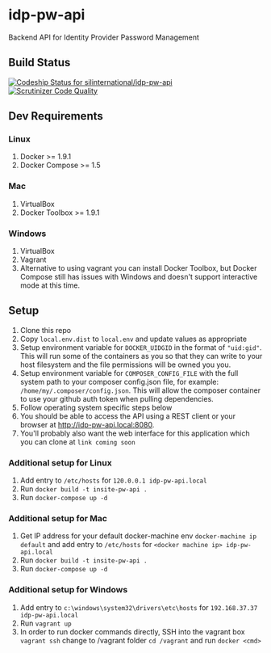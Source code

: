 # idp-pw-api
Backend API for Identity Provider Password Management

## Build Status
[![Codeship Status for silinternational/idp-pw-api](https://codeship.com/projects/6e239250-bed3-0133-700c-329cf2fde74f/status?branch=develop)](https://codeship.com/projects/137021)
[![Scrutinizer Code Quality](https://scrutinizer-ci.com/g/silinternational/idp-pw-api/badges/quality-score.png?b=develop)](https://scrutinizer-ci.com/g/silinternational/idp-pw-api/?branch=develop)

## Dev Requirements

### Linux
1. Docker >= 1.9.1
2. Docker Compose >= 1.5

### Mac
1. VirtualBox
2. Docker Toolbox >= 1.9.1

### Windows
1. VirtualBox
2. Vagrant
3. Alternative to using vagrant you can install Docker Toolbox, but Docker Compose
   still has issues with Windows and doesn't support interactive mode at this time.


## Setup
1. Clone this repo
2. Copy ```local.env.dist``` to ```local.env``` and update values as appropriate
3. Setup environment variable for ```DOCKER_UIDGID``` in the format of ```"uid:gid"```.
   This will run some of the containers as you so that they can write to your host filesystem
   and the file permissions will be owned you you.
4. Setup environment variable for ```COMPOSER_CONFIG_FILE``` with the full system path
   to your composer config.json file, for example: ```/home/my/.composer/config.json```. 
   This will allow the composer container to use your github auth token when pulling dependencies.
5. Follow operating system specific steps below
6. You should be able to access the API using a REST client or your browser
   at http://idp-pw-api.local:8080.
7. You'll probably also want the web interface for this application which you can 
   clone at ```link coming soon```

### Additional setup for Linux
1. Add entry to ```/etc/hosts``` for ```120.0.0.1 idp-pw-api.local```
2. Run ```docker build -t insite-pw-api .```
3. Run ```docker-compose up -d```

### Additional setup for Mac
1. Get IP address for your default docker-machine env ```docker-machine ip default```
   and add entry to ```/etc/hosts``` for ```<docker machine ip> idp-pw-api.local```
2. Run ```docker build -t insite-pw-api .```
3. Run ```docker-compose up -d```

### Additional setup for Windows
1. Add entry to ```c:\windows\system32\drivers\etc\hosts``` for 
   ```192.168.37.37 idp-pw-api.local```
2. Run ```vagrant up```
3. In order to run docker commands directly, SSH into the vagrant box ```vagrant ssh```
   change to /vagrant folder ```cd /vagrant``` and run ```docker <cmd>```
   
